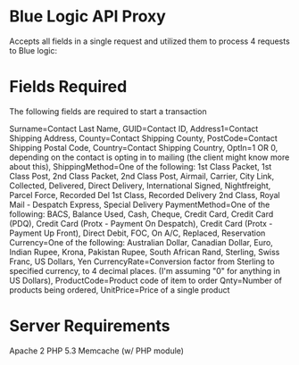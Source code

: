 Blue Logic API Proxy
====================

Accepts all fields in a single request and utilized them to process 4 requests to Blue logic:


Fields Required
===============

The following fields are required to start a transaction

Surname=Contact Last Name,
GUID=Contact ID,
Address1=Contact Shipping Address,
County=Contact Shipping County,
PostCode=Contact Shipping Postal Code,
Country=Contact Shipping Country,
OptIn=1 OR 0, depending on the contact is opting in to mailing (the client might know more about this),
ShippingMethod=One of the following: 1st Class Packet, 1st Class Post, 2nd Class Packet, 2nd Class Post, Airmail, Carrier, City Link, Collected, Delivered, Direct Delivery, International Signed, Nightfreight, Parcel Force, Recorded Del 1st Class, Recorded Delivery 2nd Class, Royal Mail - Despatch Express, Special Delivery
PaymentMethod=One of the following: BACS, Balance Used, Cash, Cheque, Credit Card, Credit Card (PDQ), Credit Card (Protx - Payment On Despatch), Credit Card (Protx - Payment Up Front), Direct Debit, FOC, On A/C, Replaced, Reservation
Currency=One of the following: Australian Dollar, Canadian Dollar, Euro, Indian Rupee, Krona, Pakistan Rupee, South African Rand, Sterling, Swiss Franc, US Dollars, Yen
CurrencyRate=Conversion factor from Sterling to specified currency, to 4 decimal places. (I'm assuming "0" for anything in US Dollars),
ProductCode=Product code of item to order
Qnty=Number of products being ordered,
UnitPrice=Price of a single product


Server Requirements
===================

Apache 2
PHP 5.3
Memcache (w/ PHP module)
